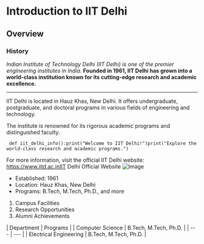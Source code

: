 # Introduction to IIT Delhi
## Overview
### History
_Indian Institute of Technology Delhi (IIT Delhi) is one of the premier engineering institutes in India._
**Founded in 1961, IIT Delhi has grown into a world-class institution known for its cutting-edge research and academic excellence.**

---------
IIT Delhi is located in Hauz Khas, New Delhi. It offers undergraduate, postgraduate, and doctoral programs in various fields of engineering and technology.

The institute is renowned for its rigorous academic programs and distinguished faculty.
```
 def iit_delhi_info():print("Welcome to IIT Delhi!")print("Explore the world-class research and academic programs.")
```
For more information, visit the official IIT Delhi website: https://www.iitd.ac.inIIT Delhi Official Website
![Image](images/technology.jpg)
- Established: 1961
- Location: Hauz Khas, New Delhi
- Programs: B.Tech, M.Tech, Ph.D., and more

1. Campus Facilities
1. Research Opportunities
1. Alumni Achievements

| Department | Programs  |
| Computer Science | B.Tech, M.Tech, Ph.D.  |
| --- | --- |
| Electrical Engineering | B.Tech, M.Tech, Ph.D.  |


